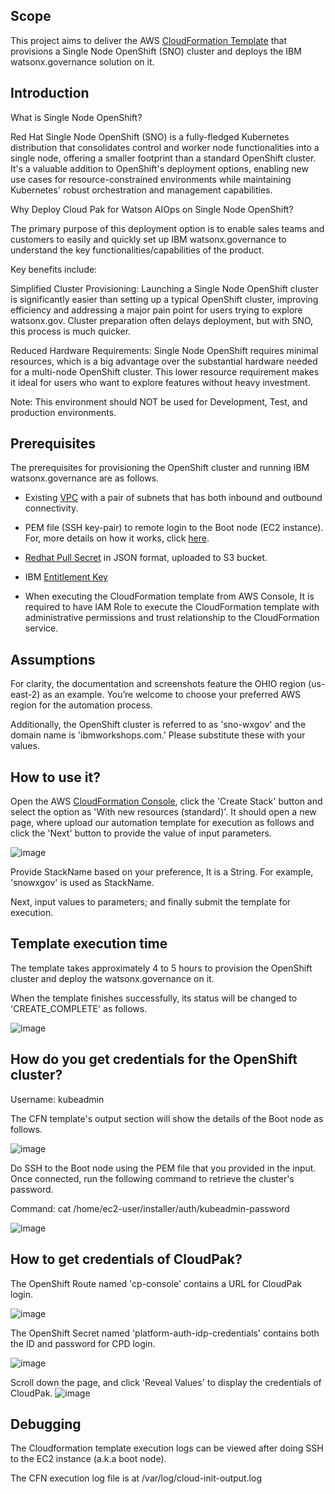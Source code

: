 
## Scope
This project aims to deliver the  AWS [CloudFormation Template](https://docs.aws.amazon.com/AWSCloudFormation/latest/UserGuide/Welcome.html) that provisions a Single Node OpenShift (SNO) cluster and deploys the IBM watsonx.governance solution on it.

## Introduction
What is Single Node OpenShift?

Red Hat Single Node OpenShift (SNO) is a fully-fledged Kubernetes distribution that consolidates control and worker node functionalities into a single node, offering a smaller footprint than a standard OpenShift cluster. It's a valuable addition to OpenShift's deployment options, enabling new use cases for resource-constrained environments while maintaining Kubernetes' robust orchestration and management capabilities.

Why Deploy Cloud Pak for Watson AIOps on Single Node OpenShift?

The primary purpose of this deployment option is to enable sales teams and customers to easily and quickly set up IBM watsonx.governance to understand the key functionalities/capabilities of the product. 

Key benefits include:

Simplified Cluster Provisioning: Launching a Single Node OpenShift cluster is significantly easier than setting up a typical OpenShift cluster, improving efficiency and addressing a major pain point for users trying to explore watsonx.gov. Cluster preparation often delays deployment, but with SNO, this process is much quicker.

Reduced Hardware Requirements: Single Node OpenShift requires minimal resources, which is a big advantage over the substantial hardware needed for a multi-node OpenShift cluster. This lower resource requirement makes it ideal for users who want to explore features without heavy investment.

Note: This environment should NOT be used for Development, Test, and production environments.  


## Prerequisites
The prerequisites for provisioning the OpenShift cluster and running IBM watsonx.governance are as follows.
- Existing [VPC](https://docs.aws.amazon.com/vpc/latest/userguide/what-is-amazon-vpc.html) with a pair of subnets that has both inbound and outbound connectivity.
- PEM file (SSH key-pair) to remote login to the Boot node (EC2 instance). For, more details on how it works, click [here](https://docs.aws.amazon.com/AWSEC2/latest/UserGuide/ec2-key-pairs.html).
- [Redhat Pull Secret](https://console.redhat.com/openshift/install/pull-secret) in JSON format, uploaded to S3 bucket.
- IBM [Entitlement Key](https://myibm.ibm.com/products-services/containerlibrary)

- When executing the CloudFormation template from AWS Console, It is required to have IAM Role to execute the CloudFormation template with administrative permissions and trust relationship to the CloudFormation service.
 
## Assumptions
For clarity, the documentation and screenshots feature the OHIO region (us-east-2) as an example. You’re welcome to choose your preferred AWS region for the automation process.

Additionally, the OpenShift cluster is referred to as 'sno-wxgov' and the domain name is 'ibmworkshops.com.' Please substitute these with your values.

## How to use it?
Open the AWS [CloudFormation Console](https://console.aws.amazon.com/cloudformation/), click the 'Create Stack' button and select the option as 'With new resources (standard)'. It should open a new page, where upload our automation template for execution as follows and click the 'Next' button to provide the value of input parameters.

![image](https://github.com/user-attachments/assets/4a84e614-5809-4105-b430-bc8985aac947)

Provide StackName based on your preference, It is a String. For example, 'snowxgov' is used as StackName.

Next, input values to parameters; and finally submit the template for execution.

## Template execution time
The template takes approximately 4 to 5 hours to provision the OpenShift cluster and deploy the watsonx.governance on it.

When the template finishes successfully, its status will be changed to 'CREATE_COMPLETE' as follows.

![image](https://github.com/user-attachments/assets/69883216-8ad8-4634-a993-a692a3b3295e)

## How do you get credentials for the OpenShift cluster?
Username: kubeadmin

The CFN template's output section will show the details of the Boot node as follows.

![image](https://github.com/user-attachments/assets/8a162868-975b-4142-a297-64e5585fa996)


Do SSH to the Boot node using the PEM file that you provided in the input.
Once connected, run the following command to retrieve the cluster's password.

Command: cat /home/ec2-user/installer/auth/kubeadmin-password

![image](https://github.com/user-attachments/assets/394007a1-d8bf-4bb9-b638-444cdcb1bec3)


## How to get credentials of CloudPak?
The OpenShift Route named 'cp-console' contains a URL for CloudPak login.

![image](https://github.com/user-attachments/assets/182822ad-edcc-430e-b898-32d9ff479d3b)


The OpenShift Secret named 'platform-auth-idp-credentials' contains both the ID and password for CPD login.

![image](https://github.com/user-attachments/assets/57620d26-746b-491d-9a4e-9bf758e47809)

Scroll down the page, and click 'Reveal Values' to display the credentials of CloudPak.
![image](https://github.com/user-attachments/assets/f966e412-9e74-4d61-a120-3d0e93237ff4)




## Debugging
The Cloudformation template execution logs can be viewed after doing SSH to the EC2 instance (a.k.a boot node).

The CFN execution log file is at /var/log/cloud-init-output.log
